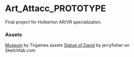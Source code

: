 # Art_Attacc_PROTOTYPE
 Final project for Holberton AR/VR specialization.

### Assets
[Museum](https://assetstore.unity.com/packages/3d/environments/urban/modern-gallery-82524) by Tirgames assets
[Statue of David](https://sketchfab.com/3d-models/david-by-michelangelo-8f4827cf36964a17b90bad11f48298ac) by jerryfisher on Sketchfab.com